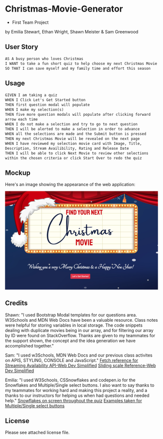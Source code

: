 # Christmas-Movie-Generator

* First Team Project

by Emilia Stewart, Ethan Wright, Shawn Meister & Sam Greenwood

## User Story

```text
AS A busy person who loves Christmas
I WANT to take a fun short quiz to help choose my next Christmas Movie
SO THAT I can save myself and my family time and effort this season
```

## Usage

```text
GIVEN I am taking a quiz
WHEN I Click Let's Get Started button 
THEN first question modal will populate
WHEN I make my selection(s)
THEN five more question modals will populate after clicking forward arrow each time 
WHEN I do not make a selection and try to go to next question
THEN I will be alerted to make a selection in order to advance
WHEN all the selections are made and the Submit button is pressed
THEN my next Christmas Movie will be revealed on the next page
WHEN I have reviewed my selection movie card with Image, Title, Description, Stream Availibility, Rating and Release Date
THEN I will be able to click Next Movie to review other selections
within the chosen criteria or click Start Over to redo the quiz
```

## Mockup

Here's an image showing the appearance of the web application:

![Theartre setting with Christmas billboard](assets/images/XmasMockup.png)

## Credits

Shawn: "I used Bootstrap Modal templates for our questions area. W3Schools and MDN Web Docs have been a valuable resource. Class notes were helpful for storing variables in local storage. The code snippets dealing with duplicate movies being in our array, and for filtering our array by ID were found on StackOverflow. Thanks are given to my teammates for the support shown, the concept and the idea generation we have accomplished together."

Sam: "I used w3Schools, MDN Web Docs and our previous class activites on APIS, STYLING, CONSOLE and JavaScript."
[Fetch reference for Streaming Availability API-Web Dev Simplified](https://youtu.be/cuEtnrL9-H0?si=766G5ifvbWAE_Zkh) 
[Sliding scale Reference-Web Dev Simplified](https://www.youtube.com/watch?v=iKo9pDKKHnc)

Emilia: "I used W3Schools, CSSnowflakes and codepen.io for the Snowflakes and Multiple/Single select buttons. I also want to say thanks to my teammates for working hard and making this project a reality, and a thanks to our instructors for helping us when had questions and needed help."
[Snowflakes on screen throughout the quiz](https://pajasevi.github.io/CSSnowflakes/)
[Examples taken for Multiple/Single select buttons](https://codepen.io/kiprutobrian/pen/YzyOKjB)

## License

Please see attached license file.
